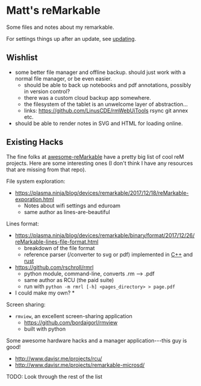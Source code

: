 Matt's reMarkable
=================

Some files and notes about my remarkable.

For settings things up after an update, see [updating](updating.md).

Wishlist
--------

* some better file manager and offline backup.
  should just work with a normal file manager, or be even easier.
  * should be able to back up notebooks and pdf annotations, possibly in
    version control?
  * there was a custom cloud backup app somewhere.
  * the filesystem of the tablet is an unwelcome layer of abstraction...
  * links: https://github.com/LinusCDE/rmWebUiTools rsync git annex etc.
* should be able to render notes in SVG and HTML for loading online.


Existing Hacks
--------------

The fine folks at
[awesome-reMarkable](https://github.com/reHackable/awesome-reMarkable)
have a pretty big list of cool reM projects.
Here are some interesting ones (I don't think I have any resources that
are missing from that repo).

File system exploration:

* https://plasma.ninja/blog/devices/remarkable/2017/12/18/reMarkable-exporation.html
  * Notes about wifi settings and eduroam
  * same author as lines-are-beautiful

Lines format:

* https://plasma.ninja/blog/devices/remarkable/binary/format/2017/12/26/reMarkable-lines-file-format.html
  * breakdown of the file format
  * reference parser (/converter to svg or pdf) implemented in
    [C++](https://github.com/ax3l/lines-are-beautiful)
    and
    [rust](https://github.com/ax3l/lines-are-rusty)
* https://github.com/rschroll/rmrl
  * python module, command-line, converts .rm --> .pdf
  * same author as RCU (the paid suite)
  * run with `python -m rmrl [-h] <pages_directory> > page.pdf`
* I could make my own?
  * 

Screen sharing:

* `rmview`, an excellent screen-sharing application
  * https://github.com/bordaigorl/rmview
  * built with python

Some awesome hardware hacks and a manager application---this guy is good!

* http://www.davisr.me/projects/rcu/
* http://www.davisr.me/projects/remarkable-microsd/


TODO: Look through the rest of the list

